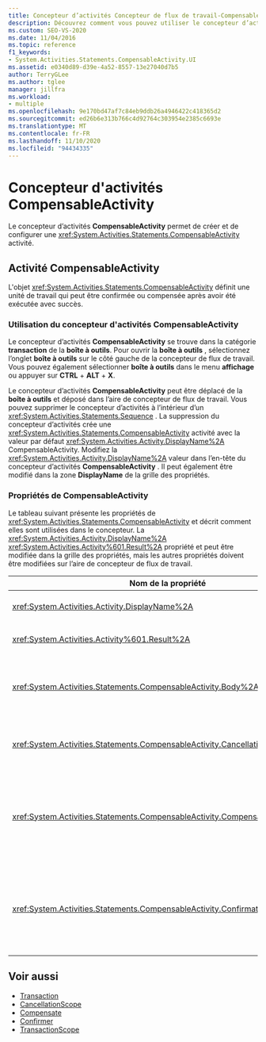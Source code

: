 ```yaml
---
title: Concepteur d’activités Concepteur de flux de travail-CompensableActivity
description: Découvrez comment vous pouvez utiliser le concepteur d’activités CompensableActivity pour créer et configurer une activité CompensableActivity.
ms.custom: SEO-VS-2020
ms.date: 11/04/2016
ms.topic: reference
f1_keywords:
- System.Activities.Statements.CompensableActivity.UI
ms.assetid: e0340d89-d39e-4a52-8557-13e27040d7b5
author: TerryGLee
ms.author: tglee
manager: jillfra
ms.workload:
- multiple
ms.openlocfilehash: 9e170bd47af7c84eb9ddb26a4946422c418365d2
ms.sourcegitcommit: ed26b6e313b766c4d92764c303954e2385c6693e
ms.translationtype: MT
ms.contentlocale: fr-FR
ms.lasthandoff: 11/10/2020
ms.locfileid: "94434335"
---
```

# <a name="compensableactivity-activity-designer"></a>Concepteur d'activités CompensableActivity

Le concepteur d’activités **CompensableActivity** permet de créer et de configurer une <xref:System.Activities.Statements.CompensableActivity> activité.

## <a name="the-compensableactivity-activity"></a>Activité CompensableActivity
 L'objet <xref:System.Activities.Statements.CompensableActivity> définit une unité de travail qui peut être confirmée ou compensée après avoir été exécutée avec succès.

### <a name="using-the-compensableactivity-activity-designer"></a>Utilisation du concepteur d'activités CompensableActivity
 Le concepteur d’activités **CompensableActivity** se trouve dans la catégorie **transaction** de la **boîte à outils**. Pour ouvrir la **boîte à outils** , sélectionnez l’onglet **boîte à outils** sur le côté gauche de la concepteur de flux de travail. Vous pouvez également sélectionner **boîte à outils** dans le menu **affichage** ou appuyer sur **CTRL** + **ALT** + **X**.

 Le concepteur d’activités **CompensableActivity** peut être déplacé de la **boîte à outils** et déposé dans l’aire de concepteur de flux de travail. Vous pouvez supprimer le concepteur d’activités à l’intérieur d’un <xref:System.Activities.Statements.Sequence> . La suppression du concepteur d’activités crée une <xref:System.Activities.Statements.CompensableActivity> activité avec la valeur par défaut <xref:System.Activities.Activity.DisplayName%2A> CompensableActivity. Modifiez la <xref:System.Activities.Activity.DisplayName%2A> valeur dans l’en-tête du concepteur d’activités **CompensableActivity** . Il peut également être modifié dans la zone **DisplayName** de la grille des propriétés.

### <a name="the-compensableactivity-properties"></a>Propriétés de CompensableActivity
 Le tableau suivant présente les propriétés de <xref:System.Activities.Statements.CompensableActivity> et décrit comment elles sont utilisées dans le concepteur. La <xref:System.Activities.Activity.DisplayName%2A> <xref:System.Activities.Activity%601.Result%2A> propriété et peut être modifiée dans la grille des propriétés, mais les autres propriétés doivent être modifiées sur l’aire de concepteur de flux de travail.

|Nom de la propriété|Obligatoire|Usage|
|-|--------------|-|
|<xref:System.Activities.Activity.DisplayName%2A>|Faux|Nom convivial facultatif de l'activité <xref:System.Activities.Statements.CompensableActivity>. La valeur par défaut est CompensableActivity.|
|<xref:System.Activities.Activity%601.Result%2A>|Faux|Spécifie la valeur de retour de l'objet <xref:System.Activities.Statements.CompensableActivity>. Cette propriété doit être modifiée dans la grille des propriétés.|
|<xref:System.Activities.Statements.CompensableActivity.Body%2A>|Vrai|Spécifie l'activité pour laquelle la logique de compensation, d'annulation et de confirmation est fournie. Pour ajouter l' <xref:System.Activities.Statements.CompensableActivity.Body%2A> activité, déposez une activité de la boîte **à outils** dans la zone **corps** du concepteur d’activités **CompensableActivity** . Ajoutez le texte d’indication « déposer l’activité ici ».|
|<xref:System.Activities.Statements.CompensableActivity.CancellationHandler%2A>|Faux|Spécifie l’activité qui est exécutée en cas d’annulation. Pour ajouter l’activité, déposez son concepteur de la boîte **à outils** dans la zone **CancellationHandler** du concepteur d’activités **CompensableActivity** . Ajoutez le texte d’indication « déposer l’activité ici ».|
|<xref:System.Activities.Statements.CompensableActivity.CompensationHandler%2A>|Faux|Spécifie l'activité à exécuter lors de la compensation de l'activité <xref:System.Activities.Statements.CompensableActivity.Body%2A>. Ce gestionnaire peut être appelé explicitement à l'aide de l'activité <xref:System.Activities.Statements.Compensate>.<br /><br /> Pour ajouter l’activité, déposez son concepteur d’activités de la boîte **à outils** dans la zone **CompensationHandler** du concepteur d’activités **CompensableActivity** . Ajoutez le texte d’indication « déposer l’activité ici ».|
|<xref:System.Activities.Statements.CompensableActivity.ConfirmationHandler%2A>|Faux|Spécifie l'activité à exécuter lors de la confirmation de l'activité <xref:System.Activities.Statements.CompensableActivity.Body%2A>. Ce gestionnaire peut être appelé explicitement à l'aide de l'activité <xref:System.Activities.Statements.Confirm>.<br /><br /> Pour ajouter l’activité, déposez son concepteur d’activités de la boîte **à outils** dans la zone **ConfirmationHandler** du concepteur d’activités **CompensableActivity** . Ajoutez le texte d’indication « déposer l’activité ici ».|

## <a name="see-also"></a>Voir aussi

- [Transaction](../workflow-designer/transaction-activity-designers.md)
- [CancellationScope](../workflow-designer/cancellationscope-activity-designer.md)
- [Compensate](../workflow-designer/compensate-activity-designer.md)
- [Confirmer](../workflow-designer/confirm-activity-designer.md)
- [TransactionScope](../workflow-designer/transactionscope-activity-designer.md)
